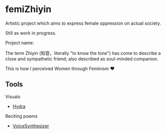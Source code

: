 # femiZhiyin
   
  Artistic project which aims to express female oppression on actual society. 
  
  Still as work in progress.
 
  Project name:
  
  The term Zhiyin (知音，literally "to know the tone") has come to describe a close and sympathetic friend; also described as soul-minded companion.
 
  This is how I perceived Women through Feminism :heart:
  

 ## Tools 
  
  Visuals
  - [Hydra](https://github.com/ojack/hydra)
  
  Reciting poems
  - [VoiceSynthesizer](https://github.com/mathigatti/RealTimeSingingSynthesizer)
